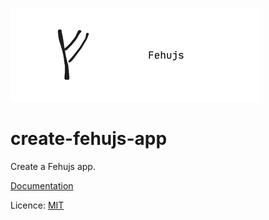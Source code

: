 ![Fehujs](https://raw.githubusercontent.com/fehujs/logos/refs/heads/main/fehu-banner.png)

# create-fehujs-app

Create a Fehujs app.

[Documentation](https://fehujs.github.io/docs/modules/create-fehujs-app)

Licence: [MIT](https://github.com/fehujs/create-fehujs-app/blob/main/LICENSE)
